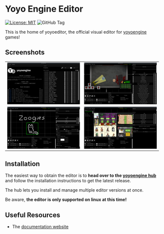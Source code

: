 # Yoyo Engine Editor

[![License: MIT](https://img.shields.io/badge/License-MIT-yellow.svg)](https://opensource.org/licenses/MIT)
![GitHub Tag](https://img.shields.io/github/v/tag/yoyoengine/yoyoeditor)

This is the home of yoyoeditor, the official visual editor for [yoyoengine](https://github.com/yoyoengine/yoyoengine) games!

## Screenshots

<table class="full-width-table">
  <tr>
    <td><img src=".github/media/welcome.png" alt="Welcome"/></td>
    <td><img src=".github/media/theriac.png" alt="Theriac"/></td>
  </tr>
  <tr>
    <td><img src=".github/media/zoogies.png" alt="Zoogies Logo"/></td>
    <td><img src=".github/media/vannie.png" alt="Raise A Vannie"/></td>
  </tr>
</table>

## Installation

The easiest way to obtain the editor is to **head over to the [yoyoengine hub](https://github.com/yoyoengine/launcher)** and follow the installation instructions to get the latest release.

The hub lets you install and manage multiple editor versions at once.

Be aware, **the editor is only supported on linux at this time!**

## Useful Resources

- The [documentation website](https://yoyoengine.github.io)
